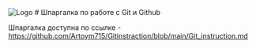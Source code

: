 <image src="img\gitandgithub logo.png" alt="Logo">
# Шпаргалка по работе с Git и Github  
  
  Шпаргалка доступна по ссылке - https://github.com/Artoym715/Gitinstraction/blob/main/Git_instruction.md
